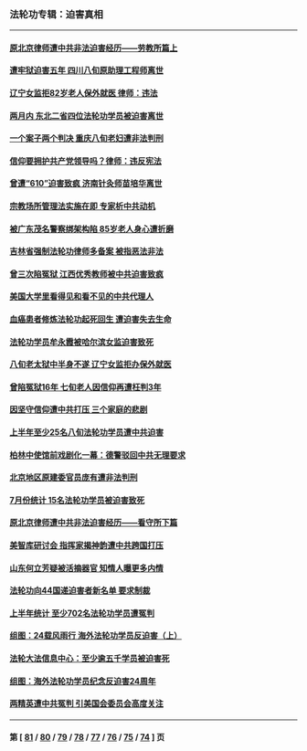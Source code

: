 ### 法轮功专辑：迫害真相
---
#### [原北京律师遭中共非法迫害经历——劳教所篇上](../../pages/nf4379/n14057045.md?09060430) 
#### [遭牢狱迫害五年 四川八旬原助理工程师离世](../../pages/nf4379/n14066297.md?09060430) 
#### [辽宁女监拒82岁老人保外就医 律师：违法](../../pages/nf4379/n14065881.md?09060430) 
#### [两月内 东北二省四位法轮功学员被迫害离世](../../pages/nf4379/n14063270.md?09060430) 
#### [一个案子两个判决 重庆八旬老妇遭非法判刑](../../pages/nf4379/n14063531.md?09060430) 
#### [信仰要拥护共产党领导吗？律师：违反宪法](../../pages/nf4379/n14061325.md?09060430) 
#### [曾遭“610”迫害致疯 济南针灸师苗培华离世](../../pages/nf4379/n14060519.md?09060430) 
#### [宗教场所管理法实施在即 专家析中共动机](../../pages/nf4379/n14061242.md?09060430) 
#### [被广东茂名警察绑架构陷 85岁老人身心遭折磨](../../pages/nf4379/n14059718.md?09060430) 
#### [吉林省强制法轮功律师多备案 被指恶法非法](../../pages/nf4379/n14059091.md?09060430) 
#### [曾三次陷冤狱 江西优秀教师被中共迫害致疯](../../pages/nf4379/n14058953.md?09060430) 
#### [美国大学里看得见和看不见的中共代理人](../../pages/nf4379/n14058369.md?09060430) 
#### [血癌患者修炼法轮功起死回生 遭迫害失去生命](../../pages/nf4379/n14056761.md?09060430) 
#### [法轮功学员牟永霞被哈尔滨女监迫害致死](../../pages/nf4379/n14056172.md?09060430) 
#### [八旬老太狱中半身不遂 辽宁女监拒办保外就医](../../pages/nf4379/n14055233.md?09060430) 
#### [曾陷冤狱16年 七旬老人因信仰再遭枉判3年](../../pages/nf4379/n14054516.md?09060430) 
#### [因坚守信仰遭中共打压 三个家庭的悲剧](../../pages/nf4379/n14053714.md?09060430) 
#### [上半年至少25名八旬法轮功学员遭中共迫害](../../pages/nf4379/n14048655.md?09060430) 
#### [柏林中使馆前戏剧化一幕：德警驳回中共无理要求](../../pages/nf4379/n14050320.md?09060430) 
#### [北京地区原建委官员庞有遭非法判刑](../../pages/nf4379/n14049897.md?09060430) 
#### [7月份统计 15名法轮功学员被迫害致死](../../pages/nf4379/n14048158.md?09060430) 
#### [原北京律师遭中共非法迫害经历——看守所下篇](../../pages/nf4379/n14040009.md?09060430) 
#### [美智库研讨会 指挥家揭神韵遭中共跨国打压](../../pages/nf4379/n14048476.md?09060430) 
#### [山东何立芳疑被活摘器官 知情人曝更多内情](../../pages/nf4379/n14047530.md?09060430) 
#### [法轮功向44国递迫害者新名单 要求制裁](../../pages/nf4379/n14046082.md?09060430) 
#### [上半年统计 至少702名法轮功学员遭冤判](../../pages/nf4379/n14045278.md?09060430) 
#### [组图：24载风雨行 海外法轮功学员反迫害（上）](../../pages/nf4379/n14031583.md?09060430) 
#### [法轮大法信息中心：至少逾五千学员被迫害死](../../pages/nf4379/n14043255.md?09060430) 
#### [组图：海外法轮功学员纪念反迫害24周年](../../pages/nf4379/n14037675.md?09060430) 
#### [两精英遭中共冤判 引美国会委员会高度关注](../../pages/nf4379/n14026429.md?09060430) 

---
#### 第 [ [81](./81.md?09060430) / [80](./80.md?09060430) / [79](./79.md?09060430) / [78](./78.md?09060430) / [77](./77.md?09060430) / [76](./76.md?09060430) / [75](./75.md?09060430) / [74](./74.md?09060430) ] 页
